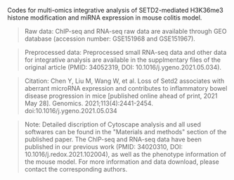 Codes for multi-omics integrative analysis of SETD2-mediated H3K36me3 histone modification and miRNA expression in mouse colitis model.

>Raw data:
  ChIP-seq and RNA-seq raw data are available through GEO database (accession number: GSE151968 and GSE151967).

>Preprocessed data:
  Preprocessed small RNA-seq data and other data for integrative analysis are available in the supplmentary files of the original article (PMID: 34052319, DOI: 10.1016/j.ygeno.2021.05.034).

>Citation: 
  Chen Y, Liu M, Wang W, et al. Loss of Setd2 associates with aberrant microRNA expression and contributes to inflammatory bowel disease progression in mice [published online ahead of print, 2021 May 28]. Genomics. 2021;113(4):2441-2454. doi:10.1016/j.ygeno.2021.05.034
  
>Note: 
  Detailed discription of Cytoscape analysis and all used softwares can be found in the "Materials and methods" section of the published paper.
  The ChIP-seq and RNA-seq data have been published in our previous work (PMID: 34020310, DOI: 10.1016/j.redox.2021.102004), as well as the phenotype information of the mouse model.
  For more information and data download, please contact the corresponding authors.
